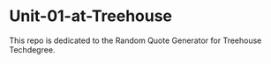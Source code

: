# Unit-01-at-Treehouse
This repo is dedicated to the Random Quote Generator for Treehouse Techdegree.

